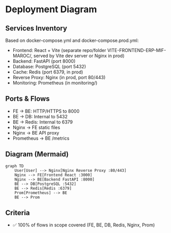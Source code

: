 # Deployment Diagram

## Services Inventory
Based on docker-compose.yml and docker-compose.prod.yml:

- Frontend: React + Vite (separate repo/folder VITE-FRONTEND-ERP-MIF-MAROC/, served by Vite dev server or Nginx in prod)
- Backend: FastAPI (port 8000)
- Database: PostgreSQL (port 5432)
- Cache: Redis (port 6379, in prod)
- Reverse Proxy: Nginx (in prod, port 80/443)
- Monitoring: Prometheus (in monitoring/)

## Ports & Flows
- FE → BE: HTTP/HTTPS to 8000
- BE → DB: Internal to 5432
- BE → Redis: Internal to 6379
- Nginx → FE static files
- Nginx → BE API proxy
- Prometheus → BE /metrics

## Diagram (Mermaid)

```mermaid
graph TD
    User[User] --> Nginx[Nginx Reverse Proxy :80/443]
    Nginx --> FE[Frontend React :3000]
    Nginx --> BE[Backend FastAPI :8000]
    BE --> DB[PostgreSQL :5432]
    BE --> Redis[Redis :6379]
    Prom[Prometheus] --> BE
    BE --> Prom
```

## Criteria
- ✅ 100% of flows in scope covered (FE, BE, DB, Redis, Nginx, Prom)
